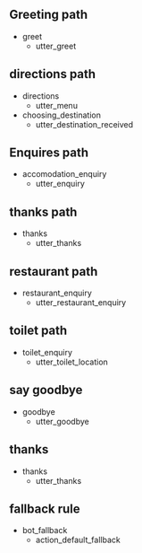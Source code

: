 ## Greeting path

- greet
  - utter_greet

## directions path

- directions
  - utter_menu
- choosing_destination
  - utter_destination_received

## Enquires path

- accomodation_enquiry
  - utter_enquiry

## thanks path

- thanks
  - utter_thanks

## restaurant path

- restaurant_enquiry
  - utter_restaurant_enquiry

## toilet path

- toilet_enquiry
  - utter_toilet_location

## say goodbye

- goodbye
  - utter_goodbye

## thanks

- thanks
  - utter_thanks

## fallback rule

- bot_fallback
  - action_default_fallback
